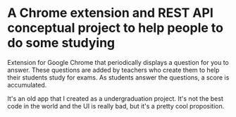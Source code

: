 # A Chrome extension and REST API conceptual project to help people to do some studying

Extension for Google Chrome that periodically displays a question for you to answer. These questions are added by teachers who create them to help their students study for exams. As students answer the questions, a score is accumulated.

It's an old app that I created as a undergraduation project. It's not the best code in the world and the UI is really bad, but it's a pretty cool proposition.
